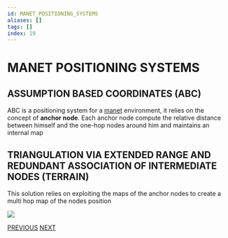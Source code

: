 ```yaml
---
id: MANET_POSITIONING_SYSTEMS
aliases: []
tags: []
index: 19
---
```


# MANET POSITIONING SYSTEMS
## ASSUMPTION BASED COORDINATES (ABC)

ABC is a positioning system for a [manet](mobile_systems/MANETS.md) environment, it relies on the concept of **anchor node**.
Each anchor node compute the relative distance between himself and the one-hop nodes around him and maintains an internal map

## TRIANGULATION VIA EXTENDED RANGE AND REDUNDANT ASSOCIATION OF INTERMEDIATE NODES (TERRAIN)

This solution relies on exploiting the maps of the anchor nodes to create a multi hop map of the nodes position

![](mobile_systems/Pasted%20image%2020240608190212.png)

[PREVIOUS](pages/positioning_systems/TAXONOMY.md) [NEXT](mobile_systems/positioning_systems/GLOBAL_POSITIONING_SYSTEM.md)
